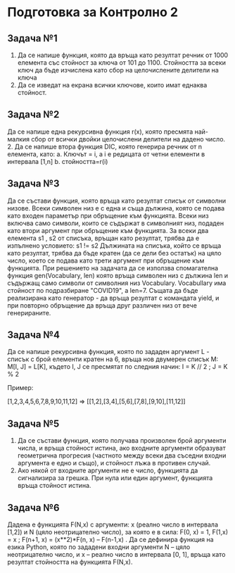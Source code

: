 # Подготовка за Контролно 2

## Задача №1
1.	Да се напише функция, която да връща като резултат речник от 1000 елемента със стойност за ключа от 101 до 1100. Стойността за всеки ключ да бъде изчислена като сбор на целочислените делители на ключа
2.	Да се изведат на екрана всички ключове, които имат еднаква стойност.


## Задача №2
Да се напише една рекурсивна функция r(x), която пресмята най-малкия сбор от всички двойки целочислени делители на дадено число.
2.	Да се напише втора функция DIC, която генерира речник от n елемента, като:
a.	Ключът = i, а i е редицата от четни елементи в интервала [1,n]
b.	стойността=r(i)


## Задача №3
Да се състави функция, която връща като резултат списък от символни низове. 
Всеки символен низ е с една и съща дължина, която се подава като входен параметър при обръщение към функцията. Всеки низ включва само символи, които се съдържат в символният низ, подаден като втори аргумент при обръщение към функцията. 
За всеки два елемента s1 , s2 от списъка, връщан като резултат, трябва да е изпълнено условието: s1 != s2
Дължината на списъка, който се връща като резултат, трябва да бъде кратен (да се дели без остатък) на цяло число, което се подава като трети аргумент при обръщение към функцията. 
При решението на задачата да се използва спомагателна функция gen(Vocabulary, len) която връща символен низ с дължина len и съдържащ само символи от символния низ Vocabulary. 
Vocabullary има стойност по подразбиране "COVID19", а len=7. Същата да бъде реализирана като генератор - да връща резултат с командата yield, и при повторно обръщение да връща друг различен низ от вече генерираните.


## Задача №4
Да се напише рекурсивна функция, която по зададен аргумент L - списък с брой елементи кратен на 6, връща нов двумерен списък M: M[I, J] = L[K], където I, J се пресмятат по следния начин: I = K // 2 ; J = K % 2 

Пример:


[1,2,3,4,5,6,7,8,9,10,11,12] => [[1,2],[3,4],[5,6],[7,8],[9,10],[11,12]]


## Задача №5
1)	Да се състави функция, която получава произволен брой аргументи числа, и връща стойност истина, ако входните аргументи образуват геометрична прогресия (частното между всеки два съседни входни аргумента е едно и също), и стойност лъжа в противен случай. 
2)	Ако някой от входните аргументи не е число, функцията да сигнализира за грешка. При нула или един аргумент, функцията връща стойност истина. 


## Задача №6
Дадена е функцията F(N,x) с аргументи: x (реално число в интервала [1,2]) и N (цяло неотрицателно число), за която е в сила: F(0, x) = 1, F(1,x) = x ; F(n+1, x) = (x**2)*F(n, x) – F(n-1,x) . Да се дефинира функция на езика Python, която по зададени входни аргументи N – цяло неотрицателно число, и x – реално число в интервала [0, 1], връща като резултат стойността на функцията F(N,x).

